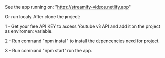 See the app running on: "https://streamify-videos.netlify.app"

Or run localy. After clone the project:

1 - Get your free API KEY to access Youtube v3 API and add it on the project as enviroment variable.

2 - Run command "npm install" to install the depencencies need for project.

3 - Run command "npm start" run the app.
